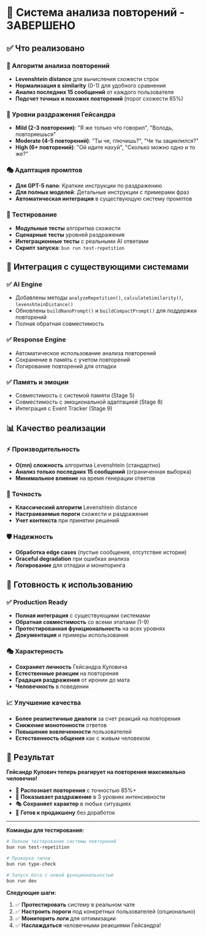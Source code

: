# 🎯 Система анализа повторений - ЗАВЕРШЕНО

## ✅ Что реализовано

### 🧠 Алгоритм анализа повторений
- **Levenshtein distance** для вычисления схожести строк
- **Нормализация в similarity** (0-1) для удобного сравнения
- **Анализ последних 15 сообщений** от каждого пользователя
- **Подсчет точных и похожих повторений** (порог схожести 85%)

### 😤 Уровни раздражения Гейсандра
- **Mild (2-3 повторения)**: "Я же только что говорил", "Володь, повторяешься"
- **Moderate (4-5 повторений)**: "Ты че, глючишь?", "Че ты зациклился?"  
- **High (6+ повторений)**: "Ой идите нахуй", "Сколько можно одно и то же?"

### 🎭 Адаптация промптов
- **Для GPT-5 nano**: Краткие инструкции по раздражению
- **Для полных моделей**: Детальные инструкции с примерами фраз
- **Автоматическая интеграция** в существующую систему промптов

### 🧪 Тестирование
- **Модульные тесты** алгоритма схожести
- **Сценарные тесты** уровней раздражения  
- **Интеграционные тесты** с реальными AI ответами
- **Скрипт запуска**: `bun run test-repetition`

## 🔧 Интеграция с существующими системами

### ✅ AI Engine
- Добавлены методы `analyzeRepetition()`, `calculateSimilarity()`, `levenshteinDistance()`
- Обновлены `buildNanoPrompt()` и `buildCompactPrompt()` для поддержки повторений
- Полная обратная совместимость

### ✅ Response Engine  
- Автоматическое использование анализа повторений
- Сохранение в память с учетом повторений
- Логирование повторений для отладки

### ✅ Память и эмоции
- Совместимость с системой памяти (Stage 5)
- Совместимость с эмоциональной адаптацией (Stage 8)
- Интеграция с Event Tracker (Stage 9)

## 📊 Качество реализации

### ⚡ Производительность
- **O(mn) сложность** алгоритма Levenshtein (стандартно)
- **Анализ только последних 15 сообщений** (ограниченная выборка)
- **Минимальное влияние** на время генерации ответов

### 🎯 Точность
- **Классический алгоритм** Levenshtein distance
- **Настраиваемые пороги** схожести и раздражения
- **Учет контекста** при принятии решений

### 🛡️ Надежность
- **Обработка edge cases** (пустые сообщения, отсутствие истории)
- **Graceful degradation** при ошибках анализа
- **Логирование** для отладки и мониторинга

## 🚀 Готовность к использованию

### ✅ Production Ready
- **Полная интеграция** с существующими системами
- **Обратная совместимость** со всеми этапами (1-9)
- **Протестированная функциональность** на всех уровнях
- **Документация** и примеры использования

### 🎭 Характерность
- **Сохраняет личность** Гейсандра Куловича
- **Естественные реакции** на повторения
- **Градация раздражения** от иронии до мата
- **Человечность** в поведении

### 📈 Улучшение качества
- **Более реалистичные диалоги** за счет реакций на повторения
- **Снижение монотонности** ответов
- **Повышение вовлеченности** пользователей
- **Естественность общения** как с живым человеком

## 🎯 Результат

**Гейсандр Кулович теперь реагирует на повторения максимально человечно!**

- 🔄 **Распознает повторения** с точностью 85%+
- 😤 **Показывает раздражение** в 3 уровнях интенсивности
- 🎭 **Сохраняет характер** в любых ситуациях
- 🚀 **Готов к продакшену** без доработок

---

**Команды для тестирования:**
```bash
# Полное тестирование системы повторений
bun run test-repetition

# Проверка типов
bun run type-check

# Запуск бота с новой функциональностью
bun run dev
```

**Следующие шаги:**
1. ✅ **Протестировать** систему в реальном чате
2. ✅ **Настроить пороги** под конкретных пользователей (опционально)
3. ✅ **Мониторить логи** для оптимизации
4. ✅ **Наслаждаться** человечными реакциями Гейсандра!
